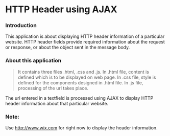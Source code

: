 # HTTP Header using AJAX

### Introduction
This application is about displaying HTTP header information of a particular website.
HTTP header fields provide required information about the request or response, or about the object sent in the message body.

### About this application
  > It contains three files .html, .css and .js.
  > In .html file, content is defined which is to be displayed on web page.
  > In .css file, style is defined for the components designed in .html file.
  > In .js file, processing of the url takes place.

The url entered in a textfield is processed using AJAX to display HTTP header information about that particular website.

### Note:
Use http://www.wix.com for right now to display the header information.













